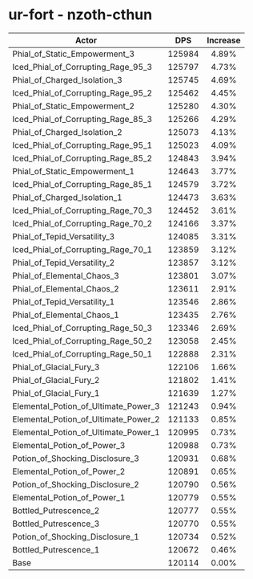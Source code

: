 # ur-fort - nzoth-cthun
| Actor | DPS | Increase |
|---|:---:|:---:|
|Phial_of_Static_Empowerment_3|125984|4.89%|
|Iced_Phial_of_Corrupting_Rage_95_3|125797|4.73%|
|Phial_of_Charged_Isolation_3|125745|4.69%|
|Iced_Phial_of_Corrupting_Rage_95_2|125462|4.45%|
|Phial_of_Static_Empowerment_2|125280|4.30%|
|Iced_Phial_of_Corrupting_Rage_85_3|125266|4.29%|
|Phial_of_Charged_Isolation_2|125073|4.13%|
|Iced_Phial_of_Corrupting_Rage_95_1|125023|4.09%|
|Iced_Phial_of_Corrupting_Rage_85_2|124843|3.94%|
|Phial_of_Static_Empowerment_1|124643|3.77%|
|Iced_Phial_of_Corrupting_Rage_85_1|124579|3.72%|
|Phial_of_Charged_Isolation_1|124473|3.63%|
|Iced_Phial_of_Corrupting_Rage_70_3|124452|3.61%|
|Iced_Phial_of_Corrupting_Rage_70_2|124166|3.37%|
|Phial_of_Tepid_Versatility_3|124085|3.31%|
|Iced_Phial_of_Corrupting_Rage_70_1|123859|3.12%|
|Phial_of_Tepid_Versatility_2|123857|3.12%|
|Phial_of_Elemental_Chaos_3|123801|3.07%|
|Phial_of_Elemental_Chaos_2|123611|2.91%|
|Phial_of_Tepid_Versatility_1|123546|2.86%|
|Phial_of_Elemental_Chaos_1|123435|2.76%|
|Iced_Phial_of_Corrupting_Rage_50_3|123346|2.69%|
|Iced_Phial_of_Corrupting_Rage_50_2|123058|2.45%|
|Iced_Phial_of_Corrupting_Rage_50_1|122888|2.31%|
|Phial_of_Glacial_Fury_3|122106|1.66%|
|Phial_of_Glacial_Fury_2|121802|1.41%|
|Phial_of_Glacial_Fury_1|121639|1.27%|
|Elemental_Potion_of_Ultimate_Power_3|121243|0.94%|
|Elemental_Potion_of_Ultimate_Power_2|121133|0.85%|
|Elemental_Potion_of_Ultimate_Power_1|120995|0.73%|
|Elemental_Potion_of_Power_3|120988|0.73%|
|Potion_of_Shocking_Disclosure_3|120931|0.68%|
|Elemental_Potion_of_Power_2|120891|0.65%|
|Potion_of_Shocking_Disclosure_2|120790|0.56%|
|Elemental_Potion_of_Power_1|120779|0.55%|
|Bottled_Putrescence_2|120777|0.55%|
|Bottled_Putrescence_3|120770|0.55%|
|Potion_of_Shocking_Disclosure_1|120734|0.52%|
|Bottled_Putrescence_1|120672|0.46%|
|Base|120114|0.00%|
